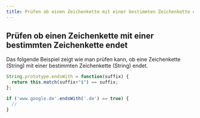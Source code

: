 ```yaml
---
title: Prüfen ob einen Zeichenkette mit einer bestimmten Zeichenkette endet
---
```


## Prüfen ob einen Zeichenkette mit einer bestimmten Zeichenkette endet

Das folgende Beispiel zeigt wie man prüfen kann, ob eine Zeichenkette (String) mit einer bestimmten Zeichenkette (String) endet.

```javascript
String.prototype.endsWith = function(suffix) {
  return this.match(suffix+"$") == suffix;
};

if ('www.google.de'.endsWith('.de') == true) {
  //
}
```
